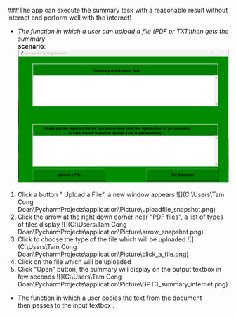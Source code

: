 ﻿###The app  can execute the summary task with a reasonable result without internet and perform well with the internet!<br />
- *The function in which  a user can upload a file (PDF or TXT)then gets the summary*  
**scenario**: 
![](Picture\UI_snapshot.png) 
 1. Click a button " Upload a File", a new window appears
![](C:\Users\Tam Cong Doan\PycharmProjects\application\Picture\uploadfile_snapshot.png)
 2. Click the arrow at the right down corner near "PDF files", a list of types of files display
![](C:\Users\Tam Cong Doan\PycharmProjects\application\Picture\arrow_snapshot.png)
 3. Click to choose the type of the file which will be uploaded
![](C:\Users\Tam Cong Doan\PycharmProjects\application\Picture\click_a_file.png)
 4. Click on the file which will be uploaded
 5. Click "Open" button, the summary will display on the output textbox in few seconds
![](C:\Users\Tam Cong Doan\PycharmProjects\application\Picture\GPT3_summary_internet.png)
- The function in which a user copies the text from the document  
then passes to the  input textbox .

